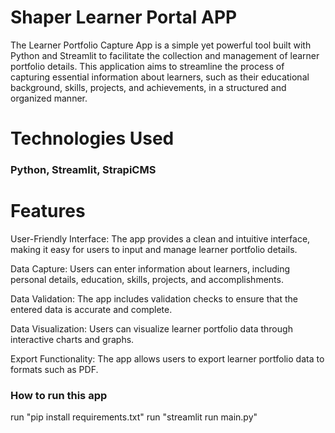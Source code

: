 # Shaper Learner Portal APP

The Learner Portfolio Capture App is a simple yet powerful tool built with Python and Streamlit to facilitate the collection and management of learner portfolio details. This application aims to streamline the process of capturing essential information about learners, such as their educational background, skills, projects, and achievements, in a structured and organized manner.

# Technologies Used

### Python, Streamlit, StrapiCMS


# Features

User-Friendly Interface: The app provides a clean and intuitive interface, making it easy for users to input and manage learner portfolio details.

Data Capture: Users can enter information about learners, including personal details, education, skills, projects, and accomplishments.

Data Validation: The app includes validation checks to ensure that the entered data is accurate and complete.

Data Visualization: Users can visualize learner portfolio data through interactive charts and graphs.

Export Functionality: The app allows users to export learner portfolio data to formats such as PDF.

### How to run this app

run "pip install requirements.txt"
run "streamlit run main.py"




